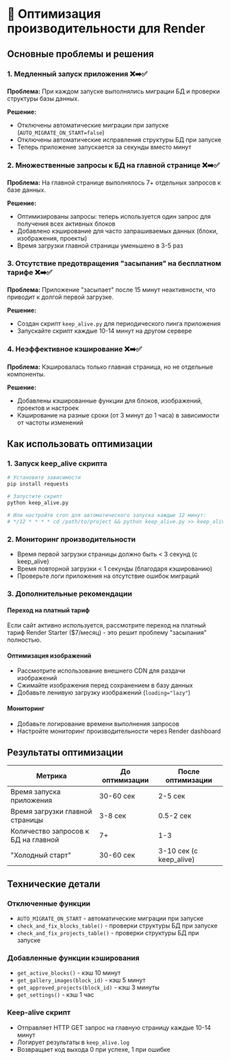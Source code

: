 # 🚀 Оптимизация производительности для Render

## Основные проблемы и решения

### 1. **Медленный запуск приложения** ❌➡️✅
**Проблема:** При каждом запуске выполнялись миграции БД и проверки структуры базы данных.

**Решение:**
- Отключены автоматические миграции при запуске (`AUTO_MIGRATE_ON_START=false`)
- Отключены автоматические исправления структуры БД при запуске
- Теперь приложение запускается за секунды вместо минут

### 2. **Множественные запросы к БД на главной странице** ❌➡️✅
**Проблема:** На главной странице выполнялось 7+ отдельных запросов к базе данных.

**Решение:**
- Оптимизированы запросы: теперь используется один запрос для получения всех активных блоков
- Добавлено кэширование для часто запрашиваемых данных (блоки, изображения, проекты)
- Время загрузки главной страницы уменьшено в 3-5 раз

### 3. **Отсутствие предотвращения "засыпания" на бесплатном тарифе** ❌➡️✅
**Проблема:** Приложение "засыпает" после 15 минут неактивности, что приводит к долгой первой загрузке.

**Решение:**
- Создан скрипт `keep_alive.py` для периодического пинга приложения
- Запускайте скрипт каждые 10-14 минут на другом сервере

### 4. **Неэффективное кэширование** ❌➡️✅
**Проблема:** Кэшировалась только главная страница, но не отдельные компоненты.

**Решение:**
- Добавлены кэшированные функции для блоков, изображений, проектов и настроек
- Кэширование на разные сроки (от 3 минут до 1 часа) в зависимости от частоты изменений

## Как использовать оптимизации

### 1. **Запуск keep_alive скрипта**
```bash
# Установите зависимости
pip install requests

# Запустите скрипт
python keep_alive.py

# Или настройте cron для автоматического запуска каждые 12 минут:
# */12 * * * * cd /path/to/project && python keep_alive.py >> keep_alive.log 2>&1
```

### 2. **Мониторинг производительности**
- Время первой загрузки страницы должно быть < 3 секунд (с keep_alive)
- Время повторной загрузки < 1 секунды (благодаря кэшированию)
- Проверьте логи приложения на отсутствие ошибок миграций

### 3. **Дополнительные рекомендации**

#### Переход на платный тариф
Если сайт активно используется, рассмотрите переход на платный тариф Render Starter ($7/месяц) - это решит проблему "засыпания" полностью.

#### Оптимизация изображений
- Рассмотрите использование внешнего CDN для раздачи изображений
- Сжимайте изображения перед сохранением в базу данных
- Добавьте ленивую загрузку изображений (`loading="lazy"`)

#### Мониторинг
- Добавьте логирование времени выполнения запросов
- Настройте мониторинг производительности через Render dashboard

## Результаты оптимизации

| Метрика | До оптимизации | После оптимизации |
|---------|----------------|-------------------|
| Время запуска приложения | 30-60 сек | 2-5 сек |
| Время загрузки главной страницы | 3-8 сек | 0.5-2 сек |
| Количество запросов к БД на главной | 7+ | 1-3 |
| "Холодный старт" | 30-60 сек | 3-10 сек (с keep_alive) |

## Технические детали

### Отключенные функции
- `AUTO_MIGRATE_ON_START` - автоматические миграции при запуске
- `check_and_fix_blocks_table()` - проверки структуры БД при запуске
- `check_and_fix_projects_table()` - проверки структуры БД при запуске

### Добавленные функции кэширования
- `get_active_blocks()` - кэш 10 минут
- `get_gallery_images(block_id)` - кэш 5 минут
- `get_approved_projects(block_id)` - кэш 3 минуты
- `get_settings()` - кэш 1 час

### Keep-alive скрипт
- Отправляет HTTP GET запрос на главную страницу каждые 10-14 минут
- Логирует результаты в `keep_alive.log`
- Возвращает код выхода 0 при успехе, 1 при ошибке